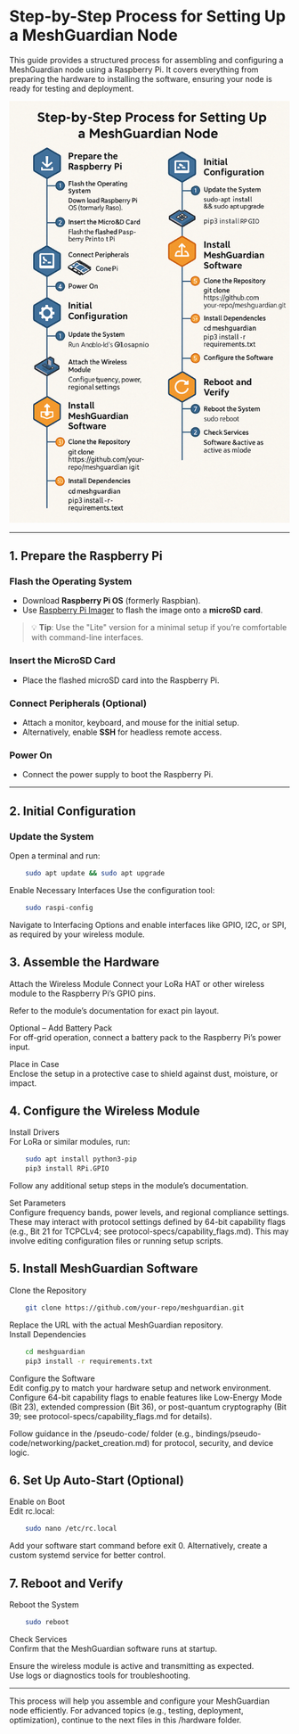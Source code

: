 # Step-by-Step Process for Setting Up a MeshGuardian Node

This guide provides a structured process for assembling and configuring a MeshGuardian node using a Raspberry Pi. It covers everything from preparing the hardware to installing the software, ensuring your node is ready for testing and deployment.

![Alt Text](/docs/assets/node_setup.png)

---

## 1. Prepare the Raspberry Pi

### Flash the Operating System
- Download **Raspberry Pi OS** (formerly Raspbian).
- Use [Raspberry Pi Imager](https://www.raspberrypi.com/software/) to flash the image onto a **microSD card**.

> 💡 **Tip**: Use the "Lite" version for a minimal setup if you’re comfortable with command-line interfaces.

### Insert the MicroSD Card
- Place the flashed microSD card into the Raspberry Pi.

### Connect Peripherals (Optional)
- Attach a monitor, keyboard, and mouse for the initial setup.
- Alternatively, enable **SSH** for headless remote access.

### Power On
- Connect the power supply to boot the Raspberry Pi.

---

## 2. Initial Configuration

### Update the System
Open a terminal and run:
```bash
    sudo apt update && sudo apt upgrade
```
Enable Necessary Interfaces
Use the configuration tool:
```bash
    sudo raspi-config
```
Navigate to Interfacing Options and enable interfaces like GPIO, I2C, or SPI, as required by your wireless module.

## 3. Assemble the Hardware
Attach the Wireless Module
Connect your LoRa HAT or other wireless module to the Raspberry Pi’s GPIO pins.

Refer to the module’s documentation for exact pin layout.

Optional – Add Battery Pack  
For off-grid operation, connect a battery pack to the Raspberry Pi’s power input.  

Place in Case  
Enclose the setup in a protective case to shield against dust, moisture, or impact.

## 4. Configure the Wireless Module
Install Drivers  
For LoRa or similar modules, run:
```bash
    sudo apt install python3-pip
    pip3 install RPi.GPIO
```
Follow any additional setup steps in the module’s documentation.

Set Parameters  
Configure frequency bands, power levels, and regional compliance settings. These may interact with protocol settings defined by 64-bit capability flags (e.g., Bit 21 for TCPCLv4; see protocol-specs/capability_flags.md). This may involve editing configuration files or running setup scripts.  

## 5. Install MeshGuardian Software
Clone the Repository  
```bash
    git clone https://github.com/your-repo/meshguardian.git
```    
Replace the URL with the actual MeshGuardian repository.  
Install Dependencies  
```bash
    cd meshguardian
    pip3 install -r requirements.txt
```
Configure the Software  
Edit config.py to match your hardware setup and network environment. Configure 64-bit capability flags to enable features like Low-Energy Mode (Bit 23), extended compression (Bit 36), or post-quantum cryptography (Bit 39; see protocol-specs/capability_flags.md for details).

Follow guidance in the /pseudo-code/ folder (e.g., bindings/pseudo-code/networking/packet_creation.md) for protocol, security, and device logic.

## 6. Set Up Auto-Start (Optional)
Enable on Boot  
Edit rc.local:
```bash
    sudo nano /etc/rc.local
```
Add your software start command before exit 0. 
Alternatively, create a custom systemd service for better control.

## 7. Reboot and Verify
Reboot the System  
```bash
    sudo reboot
```
Check Services  
Confirm that the MeshGuardian software runs at startup.  

Ensure the wireless module is active and transmitting as expected.  
Use logs or diagnostics tools for troubleshooting.  

---

This process will help you assemble and configure your MeshGuardian node efficiently. For advanced topics (e.g., testing, deployment, optimization), continue to the next files in this /hardware folder.